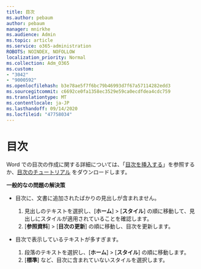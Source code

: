 ```yaml
---
title: 目次
ms.author: pebaum
author: pebaum
manager: mnirkhe
ms.audience: Admin
ms.topic: article
ms.service: o365-administration
ROBOTS: NOINDEX, NOFOLLOW
localization_priority: Normal
ms.collection: Adm_O365
ms.custom:
- "3042"
- "9000592"
ms.openlocfilehash: b3e78ae5f7f6bc79b46993d7f67a57114282edd3
ms.sourcegitcommit: c6692ce0fa1358ec3529e59ca0ecdfdea4cdc759
ms.translationtype: MT
ms.contentlocale: ja-JP
ms.lasthandoff: 09/14/2020
ms.locfileid: "47758034"
---
```

# <a name="table-of-contents"></a>目次

Word での目次の作成に関する詳細については、「[目次を挿入する](https://support.office.com/article/882e8564-0edb-435e-84b5-1d8552ccf0c0)」を参照するか、[目次のチュートリアル](https://go.microsoft.com/fwlink/?linkid=2065106) をダウンロードします。

**一般的なの問題の解決策**

- 目次に、文書に追加されたばかりの見出しが含まれません。
  1. 見出しのテキストを選択し、[**ホーム**] > [**スタイル**] の順に移動して、見出しにスタイルが適用されていることを確認します。
  2. [**参照資料**] > [**目次の更新**] の順に移動し、目次を更新します。

- 目次で表示しているテキストが多すぎます。 
  1. 段落のテキストを選択し、[**ホーム**] > [**スタイル**] の順に移動します。
  2. [**標準**] など、目次に含まれていないスタイルを選択します。